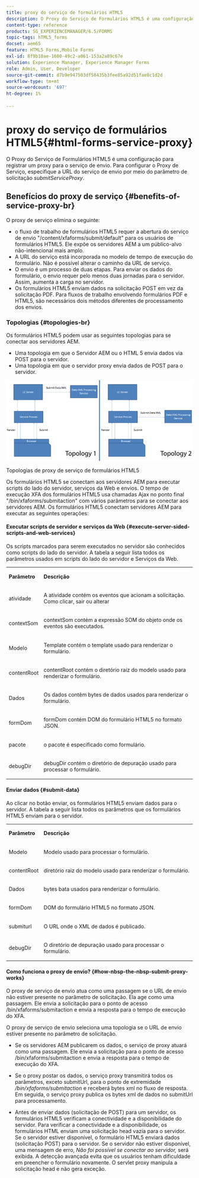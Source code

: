 ```yaml
---
title: proxy do serviço de formulários HTML5
description: O Proxy do Serviço de Formulários HTML5 é uma configuração para registrar um proxy para o serviço de envio. Para configurar o Proxy de Serviço, especifique a URL do serviço de envio por meio do parâmetro de solicitação submitServiceProxy.
content-type: reference
products: SG_EXPERIENCEMANAGER/6.5/FORMS
topic-tags: hTML5_forms
docset: aem65
feature: HTML5 Forms,Mobile Forms
exl-id: 8f9b10ae-1600-49c2-a061-153a2a89c67e
solution: Experience Manager, Experience Manager Forms
role: Admin, User, Developer
source-git-commit: d7b9e947503df58435b3fee85a92d51fae8c1d2d
workflow-type: tm+mt
source-wordcount: '697'
ht-degree: 1%

---
```


# proxy do serviço de formulários HTML5{#html-forms-service-proxy}

O Proxy do Serviço de Formulários HTML5 é uma configuração para registrar um proxy para o serviço de envio. Para configurar o Proxy de Serviço, especifique a URL do serviço de envio por meio do parâmetro de solicitação *submitServiceProxy*.

## Benefícios do proxy de serviço {#benefits-of-service-proxy-br}

O proxy de serviço elimina o seguinte:

* o fluxo de trabalho de formulários HTML5 requer a abertura do serviço de envio &quot;/content/xfaforms/submit/default&quot; para os usuários de formulários HTML5. Ele expõe os servidores AEM a um público-alvo não-intencional mais amplo.
* A URL do serviço está incorporada no modelo de tempo de execução do formulário. Não é possível alterar o caminho da URL de serviço.
* O envio é um processo de duas etapas. Para enviar os dados do formulário, o envio requer pelo menos duas jornadas para o servidor. Assim, aumenta a carga no servidor.
* Os formulários HTML5 enviam dados na solicitação POST em vez da solicitação PDF. Para fluxos de trabalho envolvendo formulários PDF e HTML5, são necessários dois métodos diferentes de processamento dos envios.

### Topologias {#topologies-br}

Os formulários HTML5 podem usar as seguintes topologias para se conectar aos servidores AEM.

* Uma topologia em que o Servidor AEM ou o HTML 5 envia dados via POST para o servidor.
* Uma topologia em que o servidor proxy envia dados de POST para o servidor.

![topologias de proxy do serviço de formulários HTML5](assets/topology.png)

Topologias de proxy de serviço de formulários HTML5

Os formulários HTML5 se conectam aos servidores AEM para executar scripts do lado do servidor, serviços da Web e envios. O tempo de execução XFA dos formulários HTML5 usa chamadas Ajax no ponto final &quot;/bin/xfaforms/submitaction&quot; com vários parâmetros para se conectar aos servidores AEM. Os formulários HTML5 conectam servidores AEM para executar as seguintes operações:

#### Executar scripts de servidor e serviços da Web {#execute-server-sided-scripts-and-web-services}

Os scripts marcados para serem executados no servidor são conhecidos como scripts do lado do servidor. A tabela a seguir lista todos os parâmetros usados em scripts do lado do servidor e Serviços da Web.

<table>
 <tbody>
  <tr>
   <td><p><strong>Parâmetro</strong></p> </td>
   <td><p><strong>Descrição</strong></p> </td>
  </tr>
  <tr>
   <td><p>atividade</p> </td>
   <td><p>A atividade contém os eventos que acionam a solicitação. Como clicar, sair ou alterar</p> </td>
  </tr>
  <tr>
   <td><p>contextSom</p> </td>
   <td><p>contextSom contém a expressão SOM do objeto onde os eventos são executados.</p> </td>
  </tr>
  <tr>
   <td><p>Modelo</p> </td>
   <td><p>Template contém o template usado para renderizar o formulário.</p> </td>
  </tr>
  <tr>
   <td><p>contentRoot</p> </td>
   <td><p>contentRoot contém o diretório raiz do modelo usado para renderizar o formulário.</p> </td>
  </tr>
  <tr>
   <td><p>Dados</p> </td>
   <td><p>Os dados contêm bytes de dados usados para renderizar o formulário.</p> </td>
  </tr>
  <tr>
   <td><p>formDom</p> </td>
   <td><p>formDom contém DOM do formulário HTML5 no formato JSON.</p> </td>
  </tr>
  <tr>
   <td><p>pacote</p> </td>
   <td><p>o pacote é especificado como formulário.</p> </td>
  </tr>
  <tr>
   <td><p>debugDir</p> </td>
   <td><p>debugDir contém o diretório de depuração usado para processar o formulário.</p> </td>
  </tr>
 </tbody>
</table>

#### Enviar dados {#submit-data}

Ao clicar no botão enviar, os formulários HTML5 enviam dados para o servidor. A tabela a seguir lista todos os parâmetros que os formulários HTML5 enviam para o servidor.

<table>
 <tbody>
  <tr>
   <td><p><strong>Parâmetro</strong></p> </td>
   <td><p><strong>Descrição</strong></p> </td>
  </tr>
  <tr>
   <td><p>Modelo</p> </td>
   <td><p>Modelo usado para processar o formulário.</p> </td>
  </tr>
  <tr>
   <td><p>contentRoot</p> </td>
   <td><p>diretório raiz do modelo usado para renderizar o formulário.</p> </td>
  </tr>
  <tr>
   <td><p>Dados</p> </td>
   <td><p>bytes bata usados para renderizar o formulário.</p> </td>
  </tr>
  <tr>
   <td><p>formDom</p> </td>
   <td><p>DOM do formulário HTML5 no formato JSON.</p> </td>
  </tr>
  <tr>
   <td><p>submiturl</p> </td>
   <td><p>O URL onde o XML de dados é publicado.</p> </td>
  </tr>
  <tr>
   <td><p>debugDir</p> </td>
   <td><p>O diretório de depuração usado para processar o formulário.</p> </td>
  </tr>
 </tbody>
</table>

#### Como funciona o proxy de envio? {#how-nbsp-the-nbsp-submit-proxy-works}

O proxy de serviço de envio atua como uma passagem se o URL de envio não estiver presente no parâmetro de solicitação. Ela age como uma passagem. Ele envia a solicitação para o ponto de acesso /bin/xfaforms/submitaction e envia a resposta para o tempo de execução do XFA.

O proxy de serviço de envio seleciona uma topologia se o URL de envio estiver presente no parâmetro de solicitação.

* Se os servidores AEM publicarem os dados, o serviço de proxy atuará como uma passagem. Ele envia a solicitação para o ponto de acesso /bin/xfaforms/submitaction e envia a resposta para o tempo de execução do XFA.
* Se o proxy postar os dados, o serviço proxy transmitirá todos os parâmetros, exceto submitUrl, para o ponto de extremidade */bin/xfaforms/submitaction* e receberá bytes xml no fluxo de resposta. Em seguida, o serviço proxy publica os bytes xml de dados no submitUrl para processamento.

* Antes de enviar dados (solicitação de POST) para um servidor, os formulários HTML5 verificam a conectividade e a disponibilidade do servidor. Para verificar a conectividade e a disponibilidade, os formulários HTML enviam uma solicitação head vazia para o servidor. Se o servidor estiver disponível, o formulário HTML5 enviará dados (solicitação POST) para o servidor. Se o servidor não estiver disponível, uma mensagem de erro, *Não foi possível se conectar ao servidor,* será exibida. A detecção avançada evita que os usuários tenham dificuldade em preencher o formulário novamente. O servlet proxy manipula a solicitação head e não gera exceção.
